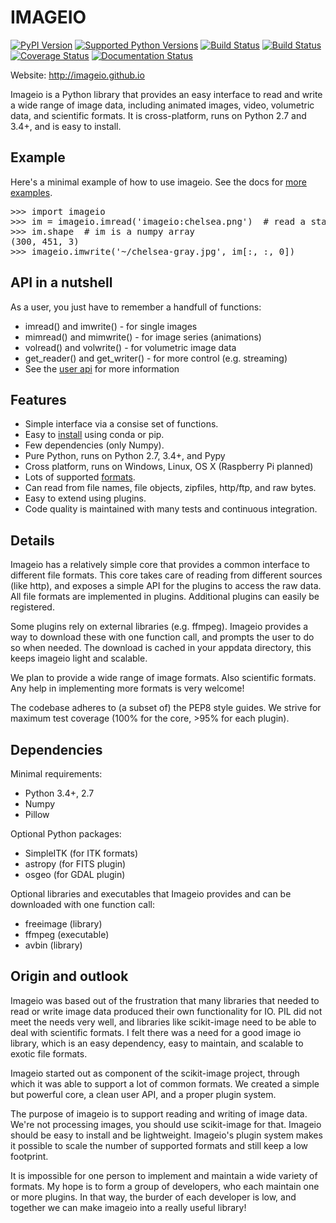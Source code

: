 # IMAGEIO

[![PyPI Version](https://img.shields.io/pypi/v/imageio.svg)](https://pypi.python.org/pypi/imageio/)
[![Supported Python Versions](https://img.shields.io/pypi/pyversions/imageio.svg)](https://pypi.python.org/pypi/imageio/)
[![Build Status](https://ci.appveyor.com/api/projects/status/4wjqg4o5r2q53iwt/branch/master?svg=true)](https://ci.appveyor.com/project/almarklein/imageio/branch/master)
[![Build Status](https://travis-ci.org/imageio/imageio.svg?branch=master)](https://travis-ci.org/imageio/imageio)
[![Coverage Status](https://coveralls.io/repos/imageio/imageio/badge.png?branch=master)](https://coveralls.io/r/imageio/imageio?branch=master)
[![Documentation Status](https://readthedocs.org/projects/imageio/badge/?version=latest)](https://imageio.readthedocs.org)
   
Website: http://imageio.github.io

<!-- From below ends up on the website Keep this ---- DIVIDER ---- -->

<p class='summary'>
Imageio is a Python library that provides an easy interface to read and
write a wide range of image data, including animated images, video,
volumetric data, and scientific formats. It is cross-platform, runs on
Python 2.7 and 3.4+, and is easy to install.
</p>

<h2>Example</h2>
Here's a minimal example of how to use imageio. See the docs for 
<a href='http://imageio.readthedocs.org/en/latest/examples.html'>more examples</a>.
<pre>
>>> import imageio
>>> im = imageio.imread('imageio:chelsea.png')  # read a standard image
>>> im.shape  # im is a numpy array
(300, 451, 3)
>>> imageio.imwrite('~/chelsea-gray.jpg', im[:, :, 0])
</pre>

<h2>API in a nutshell</h2>
As a user, you just have to remember a handfull of functions:

<ul>
    <li>imread() and imwrite() - for single images</li>
    <li>mimread() and mimwrite() - for image series (animations)</li>
    <li>volread() and volwrite() - for volumetric image data</li>
    <li>get_reader() and get_writer() - for more control (e.g. streaming)</li>
    <li>See the <a href='http://imageio.readthedocs.org/en/latest/userapi.html'>user api</a> for more information</li>
</ul>


<h2>Features</h2>
<ul>
    <li>Simple interface via a consise set of functions.</li>
    <li>Easy to <a href='http://imageio.readthedocs.org/en/latest/installation.html'>install</a> using conda or pip.</li>    
    <li>Few dependencies (only Numpy).</li>
    <li>Pure Python, runs on Python 2.7, 3.4+, and Pypy</li>
    <li>Cross platform, runs on Windows, Linux, OS X (Raspberry Pi planned)</li>
    <li>Lots of supported <a href='http://imageio.readthedocs.org/en/latest/formats.html'>formats</a>.</li>
    <li>Can read from file names, file objects, zipfiles, http/ftp, and raw bytes.</li>
    <li>Easy to extend using plugins.</li>
    <li>Code quality is maintained with many tests and continuous integration.</li>
</ul>


<h2>Details</h2>
<p>
Imageio has a relatively simple core that provides a common interface
to different file formats. This core takes care of reading from different
sources (like http), and exposes a simple API for the plugins to access
the raw data. All file formats are implemented in plugins. Additional
plugins can easily be registered.
</p><p>
Some plugins rely on external libraries (e.g. ffmpeg). Imageio provides
a way to download these with one function call, and prompts the user to do
so when needed. The download is cached in your appdata
directory, this keeps imageio light and scalable.
</p><p>
We plan to provide a wide range of image formats. Also scientific
formats. Any help in implementing more formats is very welcome!
</p><p>
The codebase adheres to (a subset of) the PEP8 style guides. We strive
for maximum test coverage (100% for the core, >95% for each plugin).
</p>


<h2>Dependencies</h2>

Minimal requirements:
<ul>
    <li>Python 3.4+, 2.7</li>
    <li>Numpy</li>
    <li>Pillow</li>
</ul>

Optional Python packages:
<ul>
    <li>SimpleITK (for ITK formats)</li>
    <li>astropy (for FITS plugin)</li>
    <li>osgeo (for GDAL plugin)</li>
</ul>  


Optional libraries and executables that Imageio provides and can be downloaded
with one function call:
<ul>
    <li>freeimage (library)</li>
    <li>ffmpeg (executable)</li>
    <li>avbin (library)</li>
</ul>


<h2>Origin and outlook</h2>
<p>
Imageio was based out of the frustration that many libraries that needed
to read or write image data produced their own functionality for IO.
PIL did not meet the needs very well, and libraries like scikit-image
need to be able to deal with scientific formats. I felt there was a
need for a good image io library, which is an easy dependency, easy to
maintain, and scalable to exotic file formats.
</p><p>
Imageio started out as component of the scikit-image
project, through which it was able to support a lot of common formats.
We created a simple but powerful core, a clean user API, and a proper
plugin system.
</p><p>
The purpose of imageio is to support reading and writing of image data.
We're not processing images, you should use scikit-image for that. Imageio
should be easy to install and be lightweight. Imageio's plugin system
makes it possible to scale the number of supported formats and still
keep a low footprint.
</p><p>
It is impossible for one person to implement and maintain a wide variety
of formats. My hope is to form a group of developers, who each maintain
one or more plugins. In that way, the burder of each developer is low,
and together we can make imageio into a really useful library!
</p>
